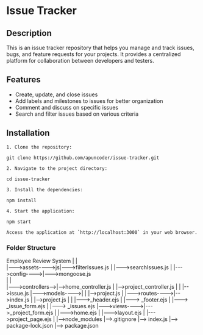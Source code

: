 # Issue Tracker


## Description

This is an issue tracker repository that helps you manage and track issues, bugs, and feature requests for your projects. It provides a centralized platform for collaboration between developers and testers.

## Features

- Create, update, and close issues
- Add labels and milestones to issues for better organization
- Comment and discuss on specific issues
- Search and filter issues based on various criteria

## Installation
```
1. Clone the repository:

git clone https://github.com/apuncoder/issue-tracker.git

2. Navigate to the project directory:

cd issue-tracker

3. Install the dependencies:

npm install

4. Start the application:

npm start

Access the application at `http://localhost:3000` in your web browser.

```
### Folder Structure

Employee Review System
    |
    |               
    |--->assets---->js|--->filterIssues.js
    |                 |--->searchIssues.js
    |
    |--->config---->|--->mongoose.js              
    |
    |                
    |--->controllers-->|-->home_controller.js
    |                  |-->project_controller.js
    |
    |               |-->issue.js
    |--->models---->|
    |               |-->project.js
    |
    |--->routes---->|-->index.js
    |               |-->project.js
    |
    |              |--->_header.ejs
    |              |---> _footer.ejs
    |              |---> _issue_form.ejs
    |              |---> _issues.ejs
    |--->views---->|--->_project_form.ejs
    |              |--->home.ejs
    |              |--->layout.ejs
    |              |--->project_page.ejs
    |
    |-->node_modules
    |-->.gitignore
    |--> index.js
    |--> package-lock.json
    |-->  package.json

